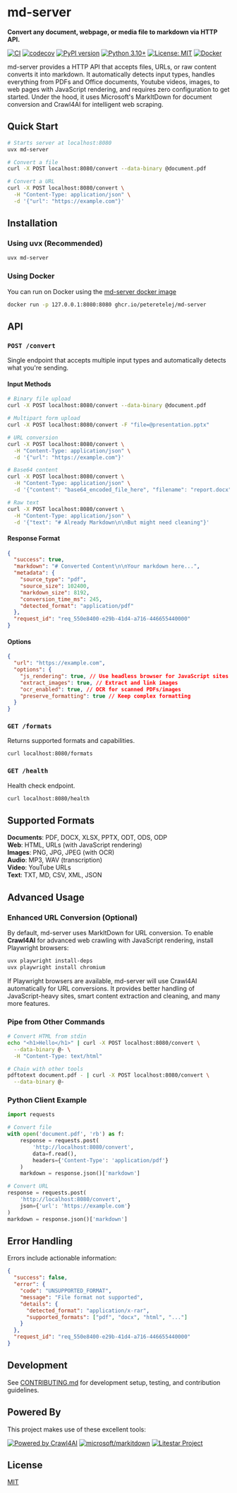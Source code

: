 # md-server

**Convert any document, webpage, or media file to markdown via HTTP API.**

[![CI](https://github.com/peteretelej/md-server/actions/workflows/ci.yml/badge.svg)](https://github.com/peteretelej/md-server/actions/workflows/ci.yml)
[![codecov](https://codecov.io/gh/peteretelej/md-server/branch/main/graph/badge.svg)](https://codecov.io/gh/peteretelej/md-server)
[![PyPI version](https://img.shields.io/pypi/v/md-server.svg)](https://pypi.org/project/md-server/)
[![Python 3.10+](https://img.shields.io/badge/python-3.10+-blue.svg)](https://www.python.org/downloads/)
[![License: MIT](https://img.shields.io/badge/License-MIT-yellow.svg)](https://opensource.org/licenses/MIT)
[![Docker](https://img.shields.io/badge/docker-ghcr.io-blue)](https://github.com/peteretelej/md-server/pkgs/container/md-server)

md-server provides a HTTP API that accepts files, URLs, or raw content converts it into markdown. It automatically detects input types, handles everything from PDFs and Office documents, Youtube videos, images, to web pages with JavaScript rendering, and requires zero configuration to get started. Under the hood, it uses Microsoft's MarkItDown for document conversion and Crawl4AI for intelligent web scraping.

## Quick Start

```bash
# Starts server at localhost:8080
uvx md-server

# Convert a file
curl -X POST localhost:8080/convert --data-binary @document.pdf

# Convert a URL
curl -X POST localhost:8080/convert \
  -H "Content-Type: application/json" \
  -d '{"url": "https://example.com"}'
```

## Installation

### Using uvx (Recommended)

```bash
uvx md-server
```

### Using Docker

You can run on Docker using the [md-server docker image](https://github.com/peteretelej/md-server/pkgs/container/md-server)

```bash
docker run -p 127.0.0.1:8080:8080 ghcr.io/peteretelej/md-server
```

## API

### `POST /convert`

Single endpoint that accepts multiple input types and automatically detects what you're sending.

#### Input Methods

```bash
# Binary file upload
curl -X POST localhost:8080/convert --data-binary @document.pdf

# Multipart form upload
curl -X POST localhost:8080/convert -F "file=@presentation.pptx"

# URL conversion
curl -X POST localhost:8080/convert \
  -H "Content-Type: application/json" \
  -d '{"url": "https://example.com"}'

# Base64 content
curl -X POST localhost:8080/convert \
  -H "Content-Type: application/json" \
  -d '{"content": "base64_encoded_file_here", "filename": "report.docx"}'

# Raw text
curl -X POST localhost:8080/convert \
  -H "Content-Type: application/json" \
  -d '{"text": "# Already Markdown\n\nBut might need cleaning"}'
```

#### Response Format

```json
{
  "success": true,
  "markdown": "# Converted Content\n\nYour markdown here...",
  "metadata": {
    "source_type": "pdf",
    "source_size": 102400,
    "markdown_size": 8192,
    "conversion_time_ms": 245,
    "detected_format": "application/pdf"
  },
  "request_id": "req_550e8400-e29b-41d4-a716-446655440000"
}
```

#### Options

```json
{
  "url": "https://example.com",
  "options": {
    "js_rendering": true, // Use headless browser for JavaScript sites
    "extract_images": true, // Extract and link images
    "ocr_enabled": true, // OCR for scanned PDFs/images
    "preserve_formatting": true // Keep complex formatting
  }
}
```

### `GET /formats`

Returns supported formats and capabilities.

```bash
curl localhost:8080/formats
```

### `GET /health`

Health check endpoint.

```bash
curl localhost:8080/health
```

## Supported Formats

**Documents**: PDF, DOCX, XLSX, PPTX, ODT, ODS, ODP  
**Web**: HTML, URLs (with JavaScript rendering)  
**Images**: PNG, JPG, JPEG (with OCR)  
**Audio**: MP3, WAV (transcription)  
**Video**: YouTube URLs  
**Text**: TXT, MD, CSV, XML, JSON

## Advanced Usage

### Enhanced URL Conversion (Optional)

By default, md-server uses MarkItDown for URL conversion. To enable **Crawl4AI** for advanced web crawling with JavaScript rendering, install Playwright browsers:

```bash
uvx playwright install-deps
uvx playwright install chromium
```

If Playwright browsers are available, md-server will use Crawl4AI automatically for URL conversions. It provides better handling of JavaScript-heavy sites, smart content extraction and cleaning, and many more features.

### Pipe from Other Commands

```bash
# Convert HTML from stdin
echo "<h1>Hello</h1>" | curl -X POST localhost:8080/convert \
  --data-binary @- \
  -H "Content-Type: text/html"

# Chain with other tools
pdftotext document.pdf - | curl -X POST localhost:8080/convert \
  --data-binary @-
```

### Python Client Example

```python
import requests

# Convert file
with open('document.pdf', 'rb') as f:
    response = requests.post(
        'http://localhost:8080/convert',
        data=f.read(),
        headers={'Content-Type': 'application/pdf'}
    )
    markdown = response.json()['markdown']

# Convert URL
response = requests.post(
    'http://localhost:8080/convert',
    json={'url': 'https://example.com'}
)
markdown = response.json()['markdown']
```

## Error Handling

Errors include actionable information:

```json
{
  "success": false,
  "error": {
    "code": "UNSUPPORTED_FORMAT",
    "message": "File format not supported",
    "details": {
      "detected_format": "application/x-rar",
      "supported_formats": ["pdf", "docx", "html", "..."]
    }
  },
  "request_id": "req_550e8400-e29b-41d4-a716-446655440000"
}
```

## Development

See [CONTRIBUTING.md](docs/CONTRIBUTING.md) for development setup, testing, and contribution guidelines.

## Powered By

This project makes use of these excellent tools:

[![Powered by Crawl4AI](https://raw.githubusercontent.com/unclecode/crawl4ai/main/docs/assets/powered-by-light.svg)](https://github.com/unclecode/crawl4ai) [![microsoft/markitdown](https://img.shields.io/badge/microsoft-MarkItDown-0078D4?style=for-the-badge&logo=microsoft)](https://github.com/microsoft/markitdown) [![Litestar Project](https://img.shields.io/badge/Litestar%20Org-%E2%AD%90%20Litestar-202235.svg?logo=python&labelColor=202235&color=edb641&logoColor=edb641)](https://github.com/litestar-org/litestar)

## License

[MIT](./LICENSE)
